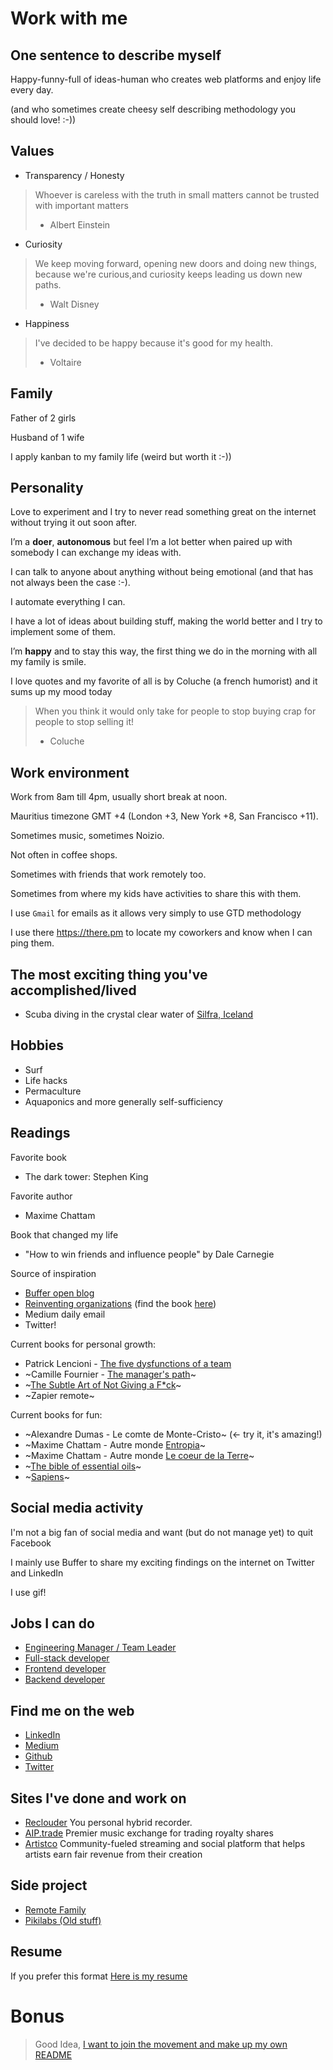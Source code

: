 # Work with me

## One sentence to describe myself

Happy-funny-full of ideas-human who creates web platforms and enjoy life every day.

(and who sometimes create cheesy self describing methodology you should love! :-))

## Values

- Transparency / Honesty
> Whoever is careless with the truth in small matters cannot be trusted with important matters
> - Albert Einstein

- Curiosity
> We keep moving forward, opening new doors and doing new things, because we're curious,and curiosity keeps leading us down new paths.
> - Walt Disney

- Happiness
> I've decided to be happy because it's good for my health.
> - Voltaire

## Family

Father of 2 girls

Husband of 1 wife

I apply kanban to my family life (weird but worth it :-))


## Personality

Love to experiment and I try to never read something great on the internet without trying it out soon after.

I’m a **doer**, **autonomous** but feel I’m a lot better when paired up with somebody I can exchange my ideas with.

I can talk to anyone about anything without being emotional (and that has not always been the case :-).

I automate everything I can.

I have a lot of ideas about building stuff, making the world better and I try to implement some of them.

I’m **happy** and to stay this way, the first thing we do in the morning with all my family is smile.

I love quotes and my favorite of all is by Coluche (a french humorist) and it sums up my mood today

> When you think it would only take for people to stop buying crap for people to stop selling it!
> - Coluche

## Work environment

Work from 8am till 4pm, usually short break at noon.

Mauritius timezone GMT +4 (London +3, New York +8, San Francisco +11).

Sometimes music, sometimes Noizio.

Not often in coffee shops.

Sometimes with friends that work remotely too.

Sometimes from where my kids have activities to share this with them.

I use `Gmail` for emails as it allows very simply to use GTD methodology  

I use there https://there.pm to locate my coworkers and know when I can ping them.

## The most exciting thing you've accomplished/lived

- Scuba diving in the crystal clear water of [Silfra, Iceland](https://www.google.mu/search?q=silfra+iceland&source=lnms&tbm=isch&sa=X&ved=0ahUKEwjAufTwg8XdAhUMxYUKHbkVA-4Q_AUIDigB&biw=1920&bih=1017)

## Hobbies

- Surf
- Life hacks
- Permaculture
- Aquaponics and more generally self-sufficiency

## Readings

Favorite book
- The dark tower: Stephen King

Favorite author
- Maxime Chattam

Book that changed my life
- "How to win friends and influence people" by Dale Carnegie

Source of inspiration
- [Buffer open blog](https://open.buffer.com/)
- [Reinventing organizations](https://youtu.be/gcS04BI2sbk) (find the book [here](https://amzn.to/2Mh8Cjx))
- Medium daily email
- Twitter!

Current books for personal growth:
- Patrick Lencioni - [The five dysfunctions of a team](https://amzn.to/2WgziEW)
- ~Camille Fournier - [The manager's path](https://amzn.to/2Wq89iZ)~
- ~[The Subtle Art of Not Giving a F*ck](https://amzn.to/2XL8UEv)~
- ~Zapier remote~

Current books for fun:
- ~Alexandre Dumas - Le comte de Monte-Cristo~ (<- try it, it's amazing!)
- ~Maxime Chattam - Autre monde [Entropia](https://amzn.to/2JBxkgQ)~
- ~Maxime Chattam - Autre monde [Le coeur de la Terre](https://amzn.to/2ET4PXs)~
- ~[The bible of essential oils](https://amzn.to/2H2WkLX)~
- ~[Sapiens](https://amzn.to/2UoEHsV)~

## Social media activity

I'm not a big fan of social media and want (but do not manage yet) to quit Facebook

I mainly use Buffer to share my exciting findings on the internet on Twitter and LinkedIn

I use gif!

## Jobs I can do

- [Engineering Manager / Team Leader](./engineering-manager.md)
- [Full-stack developer](./full-stack-developer.md)
- [Frontend developer](./frontend-developer.md)
- [Backend developer](./backend-developer.md)

## Find me on the web
- [LinkedIn](https://fr.linkedin.com/in/martinratinaud)
- [Medium](https://medium.com/@martinratinaud)
- [Github](https://www.github.com/martinratinaud)
- [Twitter](https://www.twitter.com/martinratinaud)

## Sites I've done and work on
- [Reclouder](https://www.reclouder.com) You personal hybrid recorder.
- [AIP.trade](https://www.aiptrade.com) Premier music exchange for trading royalty shares
- [Artistco](https://www.artistco.com) Community-fueled streaming and social platform that helps artists earn fair revenue from their creation

## Side project
- [Remote Family](https://spot.remote-family.com)
- [Pikilabs (Old stuff)](http://www.pikilabs.com/fr/)

## Resume

If you prefer this format [Here is my resume](./resume-martin-ratinaud.pdf)

# Bonus

> Good Idea, [I want to join the movement and make up my own README](https://github.com/better-human/work-with-me-template)
